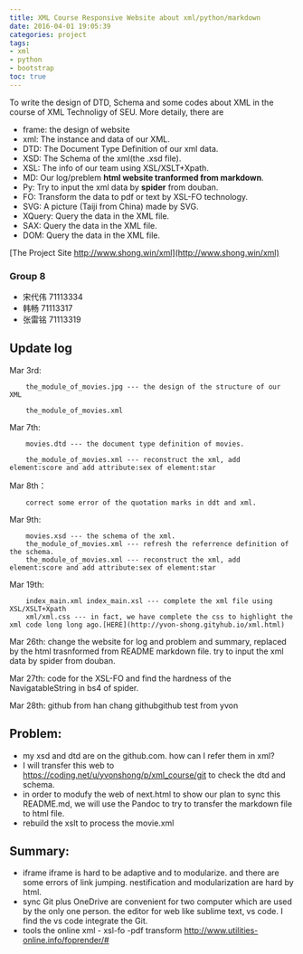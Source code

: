```yaml
---
title: XML Course Responsive Website about xml/python/markdown
date: 2016-04-01 19:05:39
categories: project
tags: 
- xml
- python
- bootstrap
toc: true
---
```

To write the design of DTD, Schema and some codes about XML in the course of XML Technoligy of SEU.
More detaily, there are
- frame: the design of website
- xml: The instance and data of our XML.
- DTD: The Document Type Definition of our xml data.
- XSD: The Schema of the xml(the .xsd file).
- XSL: The info of our team using XSL/XSLT+Xpath.
- MD: Our log/preblem **html website tranformed from markdown**.
- Py: Try to input the xml data by **spider** from douban.
- FO: Transform the data to pdf or text by XSL-FO technology.
- SVG: A picture (Taiji from China) made by SVG.
- XQuery: Query the data in the XML file.
- SAX: Query the data in the XML file.
- DOM: Query the data in the XML file.

[The Project Site http://www.shong.win/xml](http://www.shong.win/xml)

<!-- more -->

### Group 8

- 宋代伟 71113334 
- 韩畅 71113317
- 张雷铭 71113319 


## Update log

Mar 3rd: 

		the_module_of_movies.jpg --- the design of the structure of our XML
      
    	the_module_of_movies.xml
Mar 7th:

		movies.dtd --- the document type definition of movies.

		the_module_of_movies.xml --- reconstruct the xml, add element:score and add attribute:sex of element:star

Mar 8th：

		correct some error of the quotation marks in ddt and xml.
Mar 9th:
	
		movies.xsd --- the schema of the xml.
		the_module_of_movies.xml --- refresh the referrence definition of the schema.
		the_module_of_movies.xml --- reconstruct the xml, add element:score and add attribute:sex of element:star
Mar 19th:

        index_main.xml index_main.xsl --- complete the xml file using XSL/XSLT+Xpath
        xml/xml.css --- in fact, we have complete the css to highlight the xml code long long ago.[HERE](http://yvon-shong.gityhub.io/xml.html)
        
Mar 26th:
        change the website for log and problem and summary, replaced by the html trasnformed from README markdown file. 
        try to input the xml data by spider from douban.
        
Mar 27th:
        code for the XSL-FO and find the hardness of the NavigatableString in bs4 of spider.
  

Mar 28th:
		github from han chang
		githubgithub test from yvon

## Problem:

- my xsd and dtd are on the github.com. how can I refer them in xml?
- I will transfer this web to https://coding.net/u/yvonshong/p/xml_course/git to check the dtd and schema.
- in order to modufy the web of next.html to show our plan to sync this README.md, we will use the Pandoc to try to transfer the markdown file to html file.
- rebuild the xslt to process the movie.xml 

## Summary:

- iframe
iframe is hard to be adaptive and to modularize. and there are some errors of link jumping. nestification and modularization are hard by html.
- sync
    Git plus OneDrive are convenient for two computer which are used by the only one person.
    the editor for web like sublime text, vs code. I find the vs code integrate the Git.
- tools
    the online xml - xsl-fo -pdf transform  http://www.utilities-online.info/foprender/#
